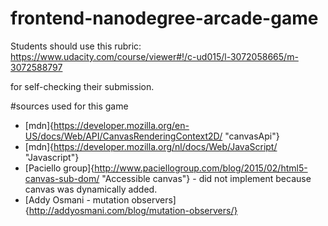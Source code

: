 frontend-nanodegree-arcade-game
===============================

Students should use this rubric: https://www.udacity.com/course/viewer#!/c-ud015/l-3072058665/m-3072588797

for self-checking their submission.

#sources used for this game

*	[mdn]{https://developer.mozilla.org/en-US/docs/Web/API/CanvasRenderingContext2D/ "canvasApi"}
*	[mdn]{https://developer.mozilla.org/nl/docs/Web/JavaScript/ "Javascript"}
*	[Paciello group]{http://www.paciellogroup.com/blog/2015/02/html5-canvas-sub-dom/ "Accessible canvas"} - did not implement because canvas was dynamically added.
*	[Addy Osmani - mutation observers]{http://addyosmani.com/blog/mutation-observers/}

